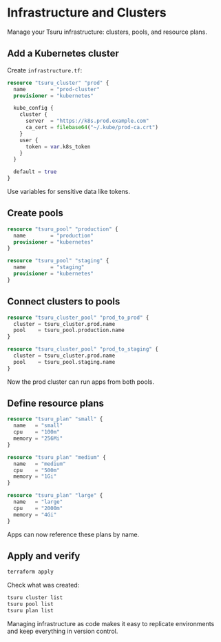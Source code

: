 # Infrastructure and Clusters

Manage your Tsuru infrastructure: clusters, pools, and resource plans.

## Add a Kubernetes cluster

Create `infrastructure.tf`:

```terraform
resource "tsuru_cluster" "prod" {
  name        = "prod-cluster"
  provisioner = "kubernetes"

  kube_config {
    cluster {
      server  = "https://k8s.prod.example.com"
      ca_cert = filebase64("~/.kube/prod-ca.crt")
    }
    user {
      token = var.k8s_token
    }
  }

  default = true
}
```

Use variables for sensitive data like tokens.

## Create pools

```terraform
resource "tsuru_pool" "production" {
  name        = "production"
  provisioner = "kubernetes"
}

resource "tsuru_pool" "staging" {
  name        = "staging"
  provisioner = "kubernetes"
}
```

## Connect clusters to pools

```terraform
resource "tsuru_cluster_pool" "prod_to_prod" {
  cluster = tsuru_cluster.prod.name
  pool    = tsuru_pool.production.name
}

resource "tsuru_cluster_pool" "prod_to_staging" {
  cluster = tsuru_cluster.prod.name
  pool    = tsuru_pool.staging.name
}
```

Now the prod cluster can run apps from both pools.

## Define resource plans

```terraform
resource "tsuru_plan" "small" {
  name   = "small"
  cpu    = "100m"
  memory = "256Mi"
}

resource "tsuru_plan" "medium" {
  name   = "medium"
  cpu    = "500m"
  memory = "1Gi"
}

resource "tsuru_plan" "large" {
  name   = "large"
  cpu    = "2000m"
  memory = "4Gi"
}
```

Apps can now reference these plans by name.

## Apply and verify

```bash
terraform apply
```

Check what was created:

```bash
tsuru cluster list
tsuru pool list
tsuru plan list
```

Managing infrastructure as code makes it easy to replicate environments and keep everything in version control.

